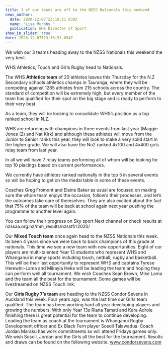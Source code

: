 ```yaml
---
title: 3 of our teams are off to the NZSS Nationals this weekend
news_author:
  date: 2020-12-07T23:16:51.039Z
  name: "Lisa Murphy "
  publication: WHS Director of Sport
show_in_slider: true
date: 2020-12-07T23:16:51.094Z
---
```

We wish our 3 teams heading away to the NZSS Nationals this weekend the very best.

WHS Athletics, Touch and Girls Rugby head to Nationals.

The WHS **Athletics team** of 20 athletes leaves this Thursday for the N.Z Secondary schools athletics champs in Tauranga, where they will be competing against 1285 athletes from 215 schools across the country. The standard of competition will be extremely high, but every member of the team has qualified for their spot on the big stage and is ready to perform to their very best.

As a team, they will be looking to consolidate WHS’s position as a top ranked school in N.Z.

WHS are returning with champions in three events from last year (Maggie Jones (2) and Nat Kirk) and although these athletes will move from the Junior to Senior ranks this year, they will look to make a very solid start in the higher grade.
We will also have the No2 ranked 4x100 and 4x400 girls relay team from last year.

In all we will have 7 relay teams performing all of whom will be looking for top 10 placings based on current performances.

We currently have athletes ranked nationally in the top 5 in several events so will be hoping to get on the medal table in some of these events.

Coaches Greg Fromont and Elaine Baker as usual are focused on making sure the whole team enjoys the occasion, follow’s their processes, and let’s the outcomes take care of themselves.
They are also excited about the fact that 75% of the team will be back at school again next year pushing the programme to another level again.

You can follow their progress on Sky sport Next channel or check results at nzssaa.org.nz/mm_results/nzsstfrr2020/

Our **Mixed Touch team** once again head to the NZSS Nationals this week. Its been 4 years since we were back to back champions of this grade at nationals. This time we see a new team with new opportunities. Eight of our players are multi-talented Year 13 students who represent WHS and Whanganui in many sports including touch, netball, rugby and basketball. This will be their last opportunity to represent WHS and captains Tyrese Herewini-Lama and Mikayla Heka will be leading the team and hoping they can perform well all tournament. We wish Coaches Sean Brown, Mike Lama and the team all the best for the tournament. Some games will be livestreamed on NZSS Touch link.

Our **Girls Rugby 7’s team** are heading to the NZSS Condor Sevens in Auckland this week. Four years ago, was the last time our Girls team qualified. The team has been working hard all year developing players and growing the numbers. With only Year 13s Riana Tamati and Kara Adrole finishing there is great potential for the team to continue developing. Leading the team as coach at the tournament is Whanganui Rugby Development officer and Ex Black Fern player Sosoli Talawadua. Coach Jordan Maraku has work commitments so will attend Fridays games only. We wish Sosoli, Jordan and the Girls all the best for the tournament. Results and draws can be found on the following website. www.condorsevens.com

